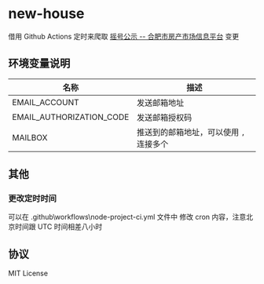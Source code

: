 # new-house

借用 Github Actions 定时来爬取 [摇号公示 -- 合肥市房产市场信息平台](https://www.hfzfzlw.com/spf/Scheme/) 变更

## 环境变量说明

| 名称                     | 描述                                    |
| ------------------------ | --------------------------------------- |
| EMAIL_ACCOUNT            | 发送邮箱地址                            |
| EMAIL_AUTHORIZATION_CODE | 发送邮箱授权码                          |
| MAILBOX                  | 推送到的邮箱地址，可以使用 `,` 连接多个 |

## 其他

### 更改定时时间

可以在 .github\workflows\node-project-ci.yml 文件中 修改 cron 内容，注意北京时间跟 UTC 时间相差八小时

## 协议

MIT License
